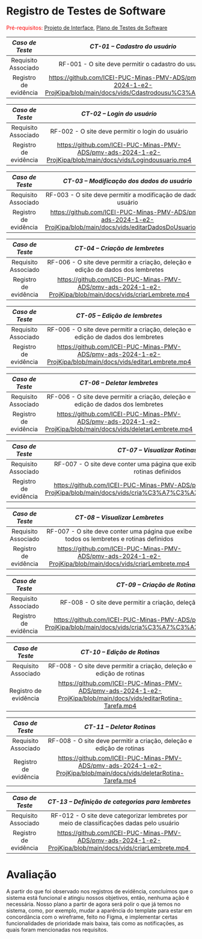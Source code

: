 
# Registro de Testes de Software

<span style="color:red">Pré-requisitos: <a href="3-Projeto de Interface.md"> Projeto de Interface</a></span>, <a href="8-Plano de Testes de Software.md"> Plano de Testes de Software</a>

| *Caso de Teste* 	| *CT-01 – Cadastro do usuário* 	|
|:---:	|:---:	|
|	Requisito Associado 	| RF-001 - O site deve permitir o cadastro do usuário |
|Registro de evidência | https://github.com/ICEI-PUC-Minas-PMV-ADS/pmv-ads-2024-1-e2-ProjKipa/blob/main/docs/vids/Cdastrodousu%C3%A1rio.mp4 |

| *Caso de Teste* 	| *CT-02 – Login do usuário* 	|
|:---:	|:---:	|
|	Requisito Associado 	| RF-002 - O site deve permitir o login do usuário |
|Registro de evidência | https://github.com/ICEI-PUC-Minas-PMV-ADS/pmv-ads-2024-1-e2-ProjKipa/blob/main/docs/vids/Logindousuario.mp4 |

| *Caso de Teste* 	| *CT-03 – Modificação dos dados do usuário* 	|
|:---:	|:---:	|
|	Requisito Associado 	| RF-003 - O site deve permitir a modificação de dados do usuário |
|Registro de evidência | https://github.com/ICEI-PUC-Minas-PMV-ADS/pmv-ads-2024-1-e2-ProjKipa/blob/main/docs/vids/editarDadosDoUsuario.mp4 |

| *Caso de Teste* 	| *CT-04 – Criação de lembretes* 	|
|:---:	|:---:	|
|	Requisito Associado 	| RF-006 - O site deve permitir a criação, deleção e edição de dados dos lembretes |
|Registro de evidência | https://github.com/ICEI-PUC-Minas-PMV-ADS/pmv-ads-2024-1-e2-ProjKipa/blob/main/docs/vids/criarLembrete.mp4 |

| *Caso de Teste* 	| *CT-05 – Edição de lembretes* 	|
|:---:	|:---:	|
|	Requisito Associado 	| RF-006 - O site deve permitir a criação, deleção e edição de dados dos lembretes |
|Registro de evidência | https://github.com/ICEI-PUC-Minas-PMV-ADS/pmv-ads-2024-1-e2-ProjKipa/blob/main/docs/vids/editarLembrete.mp4 |


| *Caso de Teste* 	| *CT-06 – Deletar lembretes* 	|
|:---:	|:---:	|
|	Requisito Associado 	| RF-006 - O site deve permitir a criação, deleção e edição de dados dos lembretes |
|Registro de evidência  | https://github.com/ICEI-PUC-Minas-PMV-ADS/pmv-ads-2024-1-e2-ProjKipa/blob/main/docs/vids/deletarLembrete.mp4 |

| *Caso de Teste* 	| *CT-07 – Visualizar Rotinas* 	|
|:---:	|:---:	|
|	Requisito Associado 	| RF-007 - O site deve conter uma página que exibe todos os lembretes e rotinas definidos |
|Registro de evidência | https://github.com/ICEI-PUC-Minas-PMV-ADS/pmv-ads-2024-1-e2-ProjKipa/blob/main/docs/vids/cria%C3%A7%C3%A3oEVisualizacaRotina.mp4 |

| *Caso de Teste* 	| *CT-08 – Visualizar Lembretes* 	|
|:---:	|:---:	|
|	Requisito Associado 	| RF-007 - O site deve conter uma página que exibe todos os lembretes e rotinas definidos |
|Registro de evidência | https://github.com/ICEI-PUC-Minas-PMV-ADS/pmv-ads-2024-1-e2-ProjKipa/blob/main/docs/vids/criarLembrete.mp4 |

| *Caso de Teste* 	| *CT-09 – Criação de Rotinas* 	|
|:---:	|:---:	|
|	Requisito Associado 	| RF-008 - O site deve permitir a criação, deleção e edição de rotinas |
|Registro de evidência | https://github.com/ICEI-PUC-Minas-PMV-ADS/pmv-ads-2024-1-e2-ProjKipa/blob/main/docs/vids/cria%C3%A7%C3%A3oEVisualizacaRotina.mp4 |

| *Caso de Teste* 	| *CT-10 – Edição de Rotinas* 	|
|:---:	|:---:	|
|	Requisito Associado 	| RF-008 - O site deve permitir a criação, deleção e edição de rotinas |
|Registro de evidência | https://github.com/ICEI-PUC-Minas-PMV-ADS/pmv-ads-2024-1-e2-ProjKipa/blob/main/docs/vids/editarRotina-Tarefa.mp4 |

| *Caso de Teste* 	| *CT-11 – Deletar Rotinas* 	|
|:---:	|:---:	|
|	Requisito Associado 	| RF-008 - O site deve permitir a criação, deleção e edição de rotinas |
|Registro de evidência | https://github.com/ICEI-PUC-Minas-PMV-ADS/pmv-ads-2024-1-e2-ProjKipa/blob/main/docs/vids/deletarRotina-Tarefa.mp4 |

| *Caso de Teste* 	| *CT-13 – Definição de categorias para lembretes* 	|
|:---:	|:---:	|
|	Requisito Associado 	| RF-012 - O site deve categorizar lembretes por meio de classificações dadas pelo usuário |
|Registro de evidência | https://github.com/ICEI-PUC-Minas-PMV-ADS/pmv-ads-2024-1-e2-ProjKipa/blob/main/docs/vids/criarLembrete.mp4 |

# Avaliação
A partir do que foi observado nos registros de evidência, concluímos que o sistema está funcional e atingiu nossos objetivos, então, nenhuma ação é necessária.
Nosso plano a partir de agora será polir o que já temos no sistema, como, por exemplo, mudar a aparência do template para estar em concordância com o wireframe, feito no Figma, e implementar certas funcionalidades de prioridade mais baixa, tais como as notificações, as quais foram mencionadas nos requisitos.
